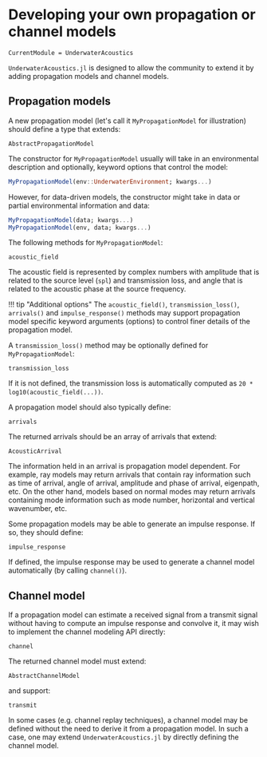 # Developing your own propagation or channel models

```@meta
CurrentModule = UnderwaterAcoustics
```

`UnderwaterAcoustics.jl` is designed to allow the community to extend it by adding propagation models and channel models.

## Propagation models

A new propagation model (let's call it `MyPropagationModel` for illustration) should define a type that extends:
```@docs; canonical=false
AbstractPropagationModel
```

The constructor for `MyPropagationModel` usually will take in an environmental description and optionally, keyword options that control the model:
```julia
MyPropagationModel(env::UnderwaterEnvironment; kwargs...)
```
However, for data-driven models, the constructor might take in data or partial environmental information and data:
```julia
MyPropagationModel(data; kwargs...)
MyPropagationModel(env, data; kwargs...)
```

The following methods for `MyPropagationModel`:
```@docs; canonical=false
acoustic_field
```
The acoustic field is represented by complex numbers with amplitude that is related to the source level (`spl`) and transmission loss, and angle that is related to the acoustic phase at the source frequency.

!!! tip "Additional options"
    The `acoustic_field()`, `transmission_loss()`, `arrivals()` and `impulse_response()` methods may support propagation model specific keyword arguments (options) to control finer details of the propagation model.

A `transmission_loss()` method may be optionally defined for `MyPropagationModel`:
```@docs; canonical=false
transmission_loss
```
If it is not defined, the transmission loss is automatically computed as `20 * log10(acoustic_field(...))`.

A propagation model should also typically define:
```@docs; canonical=false
arrivals
```
The returned arrivals should be an array of arrivals that extend:
```@docs; canonical=false
AcousticArrival
```
The information held in an arrival is propagation model dependent. For example, ray models may return arrivals that contain ray information such as time of arrival, angle of arrival, amplitude and phase of arrival, eigenpath, etc. On the other hand, models based on normal modes may return arrivals containing mode information such as mode number, horizontal and vertical wavenumber, etc.

Some propagation models may be able to generate an impulse response. If so, they should define:
```@docs; canonical=false
impulse_response
```
If defined, the impulse response may be used to generate a channel model automatically (by calling `channel()`).

## Channel model

If a propagation model can estimate a received signal from a transmit signal without having to compute an impulse response and convolve it, it may wish to implement the channel modeling API directly:
```@docs; canonical=false
channel
```
The returned channel model must extend:
```@docs; canonical=false
AbstractChannelModel
```
and support:
```@docs; canonical=false
transmit
```

In some cases (e.g. channel replay techniques), a channel model may be defined without the need to derive it from a propagation model. In such a case, one may extend `UnderwaterAcoustics.jl` by directly defining the channel model.

